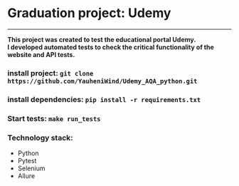 # Graduation project: Udemy
___
**This project was created to test the educational portal Udemy.<br> 
I developed automated tests to check the critical functionality of the website and API tests.**

### install project: `git clone https://github.com/YauheniWind/Udemy_AQA_python.git`
### install dependencies: `pip install -r requirements.txt`
### Start tests: `make run_tests`

### Technology stack: 
- Python
- Pytest
- Selenium
- Allure